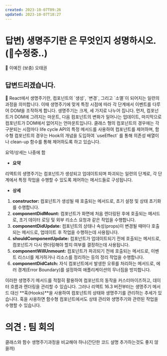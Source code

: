 ```yaml
---
created: 2023-10-07T09:26
updated: 2023-10-07T18:27
---
```

# 답변) 생명주기란 은 무엇인지 성명하시오. (🔨수정중..)

<aside>
💫 이예진
(보충) 오태권

</aside>

## 답변드리겠습니다.

<aside>
📌 React에서 생명주기란, 컴포넌트의 `생성`, `변경`, 그리고 `소멸`이 되어지는 일련의 과정을 의미합니다. 이때 생명주기에 맞게 특정 시점에 따라 각 단계에서 이벤트를 다루어 DOM을 조작하게 합니다. 
생명주기는 크게, 세 가지로 나누어 집니다. 
먼저, 컴포넌트가 DOM에 그려지는 마운트, 다음 컴포넌트의 변화가 일어나는 업데이트, 마지막으로 컴포넌트가 DOM에서 없어지는 언마운트입니다.
클래스 형의 컴포넌트의 경우에는 각 구분되는 시점마다 life cycle API의 특정 메서드를 사용하여 컴포넌트를 제어하며, 함수형 컴포넌트의 경우는 Hook의 개념을 도입하여 `useEffect` 를 통해 의존성 배열이나 clean-up 함수를 통해 제어하도록 하고 있습니다.

</aside>

요약/상세는 나중에 함

- **요약**

리액트의 생명주기는 컴포넌트가 생성되고 업데이트되며 파괴되는 일련의 단계로, 각 단계에서 특정 작업을 수행할 수 있도록 제어하는 메서드들로 구성됩니다.

- **상세**
1. **constructor:** 컴포넌트가 생성될 때 호출되는 메서드로, 초기 설정 및 상태 초기화를 수행합니다.
2. **componentDidMount:** 컴포넌트가 화면에 처음 렌더링된 후에 호출되는 메서드로, 초기 데이터 로딩 및 외부 리소스 요청과 같은 작업을 수행합니다.
3. **componentDidUpdate:** 컴포넌트의 상태나 속성(props)이 변경될 때마다 호출되는 메서드로, 업데이트 후 작업을 수행하는데 사용됩니다.
4. **shouldComponentUpdate:** 컴포넌트가 업데이트되기 전에 호출되는 메서드로, 컴포넌트가 다시 렌더링해야 할지 여부를 결정하는데 사용됩니다.
5. **componentWillUnmount:** 컴포넌트가 파괴되기 전에 호출되는 메서드로, 이벤트 리스너를 제거하거나 리소스를 정리하는 등의 정리 작업을 수행합니다.
6. **componentDidCatch:** 자식 컴포넌트에서 발생한 오류를 처리하는 메서드로, 에러 경계(Error Boundary)를 설정하여 애플리케이션의 무너짐을 방지합니다.

이러한 생명주기 메서드를 적절히 활용하여 컴포넌트의 동작을 커스터마이즈하고, 데이터 흐름과 렌더링을 관리할 수 있습니다. 그러나 리액트 16.3 버전부터는 생명주기 메서드 대신 **훅(Hooks)**을 사용하여 컴포넌트의 상태와 생명주기를 관리하는 추세가 있습니다. 훅을 사용하면 함수형 컴포넌트에서도 상태 관리와 생명주기와 관련된 작업을 수행할 수 있습니다.

### 

# 의견 : 팀 회의

클래스와 함수 생명주기과정을 비교해야 하나(간단한 코드 설명 추가하는것도 좋지 않을까)